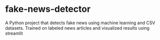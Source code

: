 # fake-news-detector
A Python project that detects fake news using machine learning and CSV datasets. Trained on labeled news articles and visualized results using streamlit 
